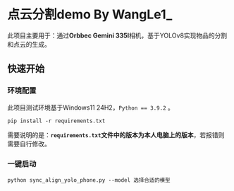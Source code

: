 # 点云分割demo By WangLe1_
此项目主要用于：通过**Orbbec Gemini 335l**相机，基于YOLOv8实现物品的分割和点云的生成。
## 快速开始
### 环境配置
此项目测试环境基于Windows11 24H2，`Python == 3.9.2` 。
```
pip install -r requirements.txt
```
需要说明的是：**`requirements.txt`文件中的版本为本人电脑上的版本**，若报错则需要自行修改。

### 一键启动
```
python sync_align_yolo_phone.py --model 选择合适的模型
```
